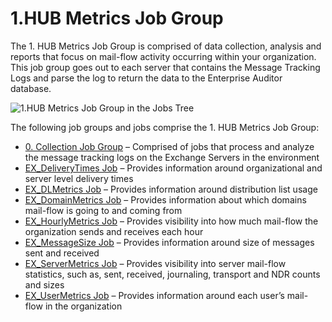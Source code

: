 # 1.HUB Metrics Job Group

The 1. HUB Metrics Job Group is comprised of data collection, analysis and reports that focus on
mail-flow activity occurring within your organization. This job group goes out to each server that
contains the Message Tracking Logs and parse the log to return the data to the Enterprise Auditor
database.

![1.HUB Metrics Job Group in the Jobs Tree](/img/versioned_docs/enterpriseauditor_11.6/enterpriseauditor/admin/hostmanagement/jobstree.webp)

The following job groups and jobs comprise the 1. HUB Metrics Job Group:

- [0. Collection Job Group](/docs/accessanalyzer/11.6/enterpriseauditor/solutions/exchange/hubmetrics/collection/overview.md)
  – Comprised of jobs that process and analyze the message tracking logs on the Exchange Servers in
  the environment
- [EX_DeliveryTimes Job](/docs/accessanalyzer/11.6/enterpriseauditor/solutions/exchange/hubmetrics/ex_deliverytimes.md)
  – Provides information around organizational and server level delivery times
- [EX_DLMetrics Job](/docs/accessanalyzer/11.6/enterpriseauditor/solutions/exchange/hubmetrics/ex_dlmetrics.md)
  – Provides information around distribution list usage
- [EX_DomainMetrics Job](/docs/accessanalyzer/11.6/enterpriseauditor/solutions/exchange/hubmetrics/ex_domainmetrics.md)
  – Provides information about which domains mail-flow is going to and coming from
- [EX_HourlyMetrics Job](/docs/accessanalyzer/11.6/enterpriseauditor/solutions/exchange/hubmetrics/ex_hourlymetrics.md)
  – Provides visibility into how much mail-flow the organization sends and receives each hour
- [EX_MessageSize Job](/docs/accessanalyzer/11.6/enterpriseauditor/solutions/exchange/hubmetrics/ex_messagesize.md)
  – Provides information around size of messages sent and received
- [EX_ServerMetrics Job](/docs/accessanalyzer/11.6/enterpriseauditor/solutions/exchange/hubmetrics/ex_servermetrics.md)
  – Provides visibility into server mail-flow statistics, such as, sent, received, journaling,
  transport and NDR counts and sizes
- [EX_UserMetrics Job](/docs/accessanalyzer/11.6/enterpriseauditor/solutions/exchange/hubmetrics/ex_usermetrics.md)
  – Provides information around each user’s mail-flow in the organization
